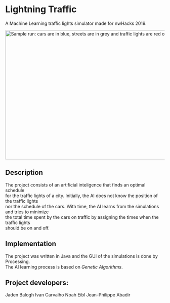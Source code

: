 # Lightning Traffic
A Machine Learning traffic lights simulator made for nwHacks 2019.

<img src = "https://imgur.com/a/6Fg74zX.png" width="826" height="407" alt = "Sample run: cars are in blue, streets are in grey and traffic lights are red or green">

## Description

The project consists of an artificial inteligence that finds an optimal schedule  
for the traffic lights of a city. Initially, the AI does not know the position of the traffic lights    
nor the schedule of the cars. With time, the AI learns from the simulations and tries to minimize  
the total time spent by the cars on traffic by assigning the times when the traffic lights  
should be on and off.

## Implementation

The project was written in Java and the GUI of the simulations is done by Processing.  
The AI learning process is based on *Genetic Algorithms*. 

## Project developers:

Jaden Balogh
Ivan Carvalho
Noah Eibl
Jean-Philippe Abadir
